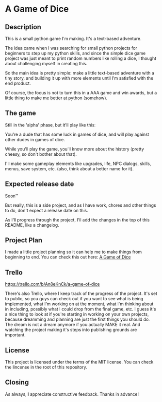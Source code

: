 # A Game of Dice

## Description

This is a small python game I'm making. It's a text-based adventure.

The idea came when I was searching for small python projects for beginners to step up my python skills, and since the simple dice game project was just meant to print random numbers like rolling a dice, I thought about challenging myself in creating this.

So the main idea is pretty simple: make a little text-based adventure with a tiny story, and building it up with more elements until I'm satisfied with the end product.

Of course, the focus is not to turn this in a AAA game and win awards, but a little thing to make me better at python (somehow).

## The game

Still in the 'alpha' phase, but it'll play like this:

You're a dude that has some luck in games of dice, and will play against other dudes in games of dice.

While you'll play the game, you'll know more about the history (pretty cheesy, so don't bother about that).

I'll make some gameplay elements like upgrades, life, NPC dialogs, skills, menus, save system, etc. (also, think about a better name for it).

## Expected release date

Soon™

But really, this is a side project, and as I have work, chores and other things to do, don't expect a release date on this.

As I'll progress through the project, I'll add the changes in the top of this README, like a changelog.

## Project Plan

I made a little project planning so it can help me to make things from beginning to end. You can check this out here: [A Game of Dice](https://docs.google.com/document/d/1_EE2bnt9n8NKdreAe_ASHtDF8hAiSuswM3SmvQQ-y4M/edit?usp=sharing)

## Trello

https://trello.com/b/An8eKnCk/a-game-of-dice

There's also Trello, where I keep track of the progress of the project. It's set to public, so you guys can check out if you want to see what is being implemented, what I'm working on at the moment, what I'm thinking about in including, possibly what I could drop from the final game, etc. I guess it's a nice thing to look at if you're starting in working on your own projects, because dreamming and planning are just the first things you should do. The dream is not a dream anymore if you actually MAKE it real. And watching the project making it's steps into publishing grounds are important.

## License

This project is licensed under the terms of the MIT license. You can check the lincense in the root of this repository.

## Closing

As always, I appreciate constructive feedback. Thanks in advance!
